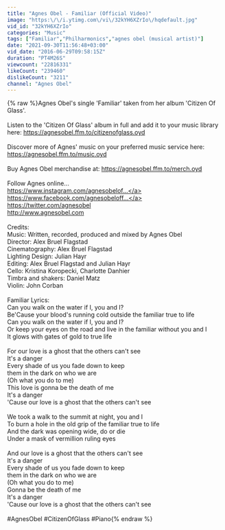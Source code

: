 ```yaml
---
title: "Agnes Obel - Familiar (Official Video)"
image: "https:\/\/i.ytimg.com\/vi\/32kYH6XZrIo\/hqdefault.jpg"
vid_id: "32kYH6XZrIo"
categories: "Music"
tags: ["Familiar","Philharmonics","agnes obel (musical artist)"]
date: "2021-09-30T11:56:48+03:00"
vid_date: "2016-06-29T09:58:15Z"
duration: "PT4M26S"
viewcount: "22816331"
likeCount: "239460"
dislikeCount: "3211"
channel: "Agnes Obel"
---
```

{% raw %}Agnes Obel's single 'Familiar' taken from her album 'Citizen Of Glass'.<br /><br />Listen to the 'Citizen Of Glass' album in full and add it to your music library here: <a rel="nofollow" target="blank" href="https://agnesobel.ffm.to/citizenofglass.oyd">https://agnesobel.ffm.to/citizenofglass.oyd</a><br /><br />Discover more of Agnes' music on your preferred music service here: <a rel="nofollow" target="blank" href="https://agnesobel.ffm.to/music.oyd">https://agnesobel.ffm.to/music.oyd</a><br /><br />Buy Agnes Obel merchandise at: <a rel="nofollow" target="blank" href="https://agnesobel.ffm.to/merch.oyd">https://agnesobel.ffm.to/merch.oyd</a><br /><br />Follow Agnes online...<br /><a rel="nofollow" target="blank" href="https://www.instagram.com/agnesobelof...">https://www.instagram.com/agnesobelof...</a><br /><a rel="nofollow" target="blank" href="https://www.facebook.com/agnesobeloff...">https://www.facebook.com/agnesobeloff...</a><br /><a rel="nofollow" target="blank" href="https://twitter.com/agnesobel">https://twitter.com/agnesobel</a><br /><a rel="nofollow" target="blank" href="http://www.agnesobel.com">http://www.agnesobel.com</a><br /><br />Credits:<br />Music: Written, recorded, produced and mixed by Agnes Obel  <br />Director: Alex Bruel Flagstad  <br />Cinematography: Alex Bruel Flagstad  <br />Lighting Design: Julian Hayr  <br />Editing: Alex Bruel Flagstad and Julian Hayr <br />Cello: Kristina Koropecki, Charlotte Danhier<br />Timbra and shakers: Daniel Matz<br />Violin: John Corban <br /><br />Familiar Lyrics:<br />Can you walk on the water if I, you and I?<br />Be'Cause your blood's running cold outside the familiar true to life<br />Can you walk on the water if I, you and I?<br />Or keep your eyes on the road and live in the familiar without you and I<br />It glows with gates of gold to true life<br /><br />For our love is a ghost that the others can't see<br />It's a danger<br />Every shade of us you fade down to keep<br />them in the dark on who we are<br />(Oh what you do to me)<br />This love is gonna be the death of me<br />It's a danger<br />'Cause our love is a ghost that the others can't see<br /><br />We took a walk to the summit at night, you and I<br />To burn a hole in the old grip of the familiar true to life<br />And the dark was opening wide, do or die<br />Under a mask of vermillion ruling eyes<br /><br />And our love is a ghost that the others can't see<br />It's a danger<br />Every shade of us you fade down to keep<br />them in the dark on who we are<br />(Oh what you do to me)<br />Gonna be the death of me<br />It's a danger<br />'Cause our love is a ghost that the others can't see<br /><br />#AgnesObel #CitizenOfGlass #Piano{% endraw %}
